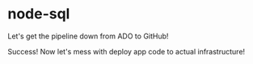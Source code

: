 # node-sql
Let's get the pipeline down from ADO to GitHub!

Success! Now let's mess with deploy app code to actual infrastructure!